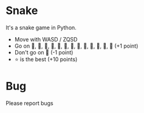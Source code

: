 # Snake
It's a snake game in Python.

- Move with WASD / ZQSD
- Go on 🍒, 🍎, 🥝, 🍇, 🍉, 🍊, 🍋, 🍌, 🍍, 🥭, 🍐, 🍑, 🍓 (+1 point)
- Don't go on 🔪 (-1 point)
- ⭐ is the best (+10 points)

# Bug
Please report bugs
